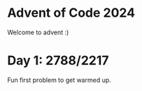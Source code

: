 # Advent of Code 2024

Welcome to advent :)

# Day 1: 2788/2217
Fun first problem to get warmed up.
